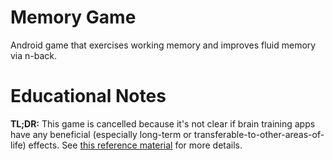 # Memory Game

Android game that exercises working memory and improves fluid memory via n-back.

# Educational Notes

**TL;DR:** This game is cancelled because it's not clear if brain training apps have any beneficial (especially long-term or transferable-to-other-areas-of-life) effects. See [this reference material](https://ww2.kqed.org/futureofyou/2016/01/15/lumosity-cant-prove-claims-say-scientists-but-brain-training-worth-researching/) for more details.
